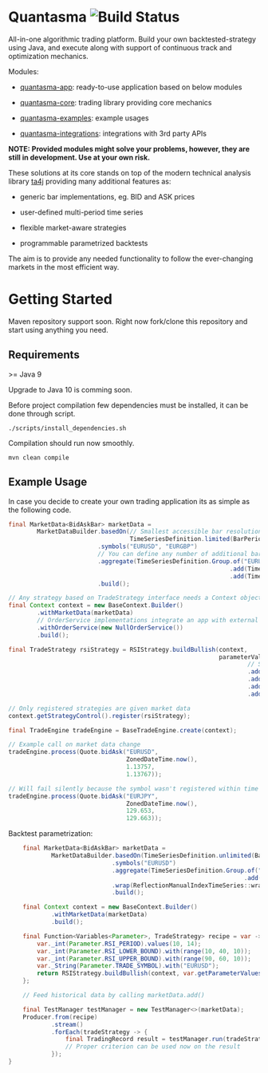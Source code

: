 # Quantasma ![Build Status](https://travis-ci.com/pmorou/quantasma.svg?branch=master)

All-in-one algorithmic trading platform. Build your own backtested-strategy using Java, and execute along with support of continuous track and optimization mechanics.

Modules:

-   [quantasma-app]({quantasma-app/}): ready-to-use application based on below modules

-   [quantasma-core]({quantasma-core/}): trading library providing core mechanics

-   [quantasma-examples]({quantasma-examples/}): example usages

-   [quantasma-integrations]({quantasma-integrations/}): integrations with 3rd party APIs

**NOTE: Provided modules might solve your problems, however, they are still in development. Use at your own risk.**

These solutions at its core stands on top of the modern technical analysis library [ta4j](https://github.com/ta4j/ta4j) providing many additional features as:

-   generic bar implementations, eg. BID and ASK prices

-   user-defined multi-period time series

-   flexible market-aware strategies

-   programmable parametrized backtests

The aim is to provide any needed functionality to follow the ever-changing markets in the most efficient way.

# Getting Started

Maven repository support soon. Right now fork/clone this repository and start using anything you need.

## Requirements

&gt;= Java 9

Upgrade to Java 10 is comming soon.

Before project compilation few dependencies must be installed, it can be done through script.

    ./scripts/install_dependencies.sh

Compilation should run now smoothly.

    mvn clean compile

## Example Usage

In case you decide to create your own trading application its as simple as the following code.

``` java
final MarketData<BidAskBar> marketData =
        MarketDataBuilder.basedOn(// Smallest accessible bar resolution for all defined below symbols
                                  TimeSeriesDefinition.limited(BarPeriod.M1, 100))
                         .symbols("EURUSD", "EURGBP")
                         // You can define any number of additional bars resolutions for above symbols
                         .aggregate(TimeSeriesDefinition.Group.of("EURUSD")
                                                              .add(TimeSeriesDefinition.limited(BarPeriod.M5, 100))
                                                              .add(TimeSeriesDefinition.limited(BarPeriod.M30, 100)))
                         .build();

// Any strategy based on TradeStrategy interface needs a Context object
final Context context = new BaseContext.Builder()
        .withMarketData(marketData)
        // OrderService implementations integrate an app with external APIs
        .withOrderService(new NullOrderService())
        .build();

final TradeStrategy rsiStrategy = RSIStrategy.buildBullish(context,
                                                           parameterValues -> parameterValues
                                                                   // Strings/Enums are allowed
                                                                   .add(Parameter.TRADE_SYMBOL, "EURUSD")
                                                                   .add(Parameter.RSI_PERIOD, 14)
                                                                   .add(Parameter.RSI_LOWER_BOUND, 30)
                                                                   .add(Parameter.RSI_UPPER_BOUND, 70));

// Only registered strategies are given market data
context.getStrategyControl().register(rsiStrategy);

final TradeEngine tradeEngine = BaseTradeEngine.create(context);

// Example call on market data change
tradeEngine.process(Quote.bidAsk("EURUSD",
                                 ZonedDateTime.now(),
                                 1.13757,
                                 1.13767));

// Will fail silently because the symbol wasn't registered within time series definitions
tradeEngine.process(Quote.bidAsk("EURJPY",
                                 ZonedDateTime.now(),
                                 129.653,
                                 129.663));
```

Backtest parametrization:

``` java
    final MarketData<BidAskBar> marketData =
            MarketDataBuilder.basedOn(TimeSeriesDefinition.unlimited(BarPeriod.M1))
                             .symbols("EURUSD")
                             .aggregate(TimeSeriesDefinition.Group.of("EURUSD")
                                                                  .add(TimeSeriesDefinition.unlimited(BarPeriod.M5)))
                             .wrap(ReflectionManualIndexTimeSeries::wrap)
                             .build();

    final Context context = new BaseContext.Builder()
            .withMarketData(marketData)
            .build();

    final Function<Variables<Parameter>, TradeStrategy> recipe = var -> {
        var._int(Parameter.RSI_PERIOD).values(10, 14);
        var._int(Parameter.RSI_LOWER_BOUND).with(range(10, 40, 10));
        var._int(Parameter.RSI_UPPER_BOUND).with(range(90, 60, 10));
        var._String(Parameter.TRADE_SYMBOL).with("EURUSD");
        return RSIStrategy.buildBullish(context, var.getParameterValues());
    };

    // Feed historical data by calling marketData.add()

    final TestManager testManager = new TestManager<>(marketData);
    Producer.from(recipe)
            .stream()
            .forEach(tradeStrategy -> {
                final TradingRecord result = testManager.run(tradeStrategy, Order.OrderType.BUY);
                // Proper criterion can be used now on the result
            });
}
```
